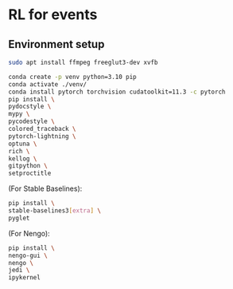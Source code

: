 # RL for events

## Environment setup

```bash
sudo apt install ffmpeg freeglut3-dev xvfb
```

```bash
conda create -p venv python=3.10 pip
conda activate ./venv/
conda install pytorch torchvision cudatoolkit=11.3 -c pytorch
pip install \
pydocstyle \
mypy \
pycodestyle \
colored_traceback \
pytorch-lightning \
optuna \
rich \
kellog \
gitpython \
setproctitle
```

(For Stable Baselines):

```bash
pip install \
stable-baselines3[extra] \
pyglet
```

(For Nengo):

```bash
pip install \
nengo-gui \
nengo \
jedi \
ipykernel
```
